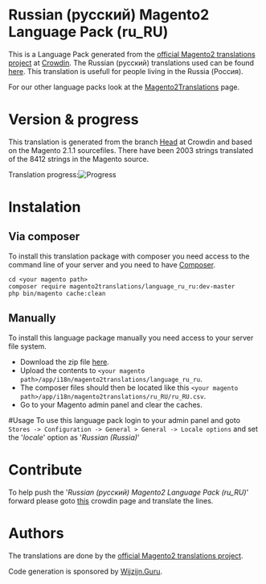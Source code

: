 # Russian (русский) Magento2 Language Pack (ru_RU)
This is a Language Pack generated from the [official Magento2 translations project](https://crowdin.com/project/magento-2) at [Crowdin](https://crowdin.com).
The Russian (русский) translations used can be found [here](https://crowdin.com/project/magento-2/ru).
This translation is usefull for people living in the Russia (Россия).

For our other language packs look at the [Magento2Translations](http://magento2translations.github.io/) page.

# Version & progress
This translation is generated from the branch [Head](https://crowdin.com/project/magento-2/ru#/Head) at Crowdin and based on the Magento 2.1.1 sourcefiles.
There have been  2003 strings translated of the 8412 strings in the Magento source.

Translation progress:![Progress](http://progressed.io/bar/24)

# Instalation
## Via composer
To install this translation package with composer you need access to the command line of your server and you need to have [Composer](https://getcomposer.org).
```
cd <your magento path>
composer require magento2translations/language_ru_ru:dev-master
php bin/magento cache:clean
```
## Manually
To install this language package manually you need access to your server file system.
* Download the zip file [here](https://github.com/Magento2Translations/language_ru_ru/archive/master.zip).
* Upload the contents to `<your magento path>/app/i18n/magento2translations/language_ru_ru`.
* The composer files should then be located like this `<your magento path>/app/i18n/magento2translations/ru_RU/ru_RU.csv`.
* Go to your Magento admin panel and clear the caches.

#Usage
To use this language pack login to your admin panel and goto `Stores -> Configuration -> General > General -> Locale options` and set the '*locale*' option as '*Russian (Russia)*'

# Contribute
To help push the '*Russian (русский) Magento2 Language Pack (ru_RU)*' forward please goto [this](https://crowdin.com/project/magento-2/ru) crowdin page and translate the lines.

# Authors
The translations are done by the [official Magento2 translations project](https://crowdin.com/project/magento-2).

Code generation is sponsored by [Wijzijn.Guru](http://www.wijzijn.guru/).